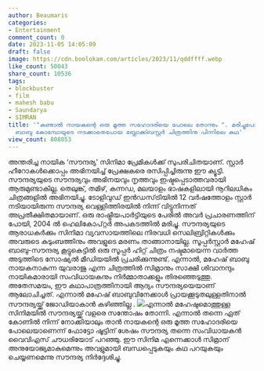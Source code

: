 ```yaml
---
author: Beaumaris
categories:
- Entertainment
comment_count: 0
date: 2023-11-05 14:05:09
draft: false
image: https://cdn.boolokam.com/articles/2023/11/qddffff.webp
like_count: 50043
share_count: 10536
tags:
- blockbuster
- film
- mahesh babu
- Saundarya
- SIMRAN
title: '"കണ്ടാൽ നായകന്റെ ഒരു മൂത്ത സഹോദരിയെ പോലെ തോന്നും ". മരിച്ചുപോയ സൗന്ദര്യ- മഹേഷ്
  ബാബു കോമ്പോയുടെ നടക്കാതെപോയ ബ്ലോക്ക്ബസ്റ്റർ ചിത്രത്തിനു പിന്നിലെ കഥ'
view_count: 808053
---
```


അന്തരിച്ച നായിക ‘സൗന്ദര്യ’ സിനിമാ പ്രേമികൾക്ക് സുപരിചിതയാണ്. സ്റ്റാർ ഹീറോകൾക്കൊപ്പം അഭിനയിച്ച് പ്രേക്ഷകരെ രസിപ്പിച്ചിരുന്നു ഈ ക്യൂട്ടി. സൗന്ദര്യയുടെ സൗന്ദര്യവും അഭിനയവും നൃത്തവും ഇഷ്ടപ്പെടാത്തവരായി ആരുമുണ്ടാകില്ല. തെലുങ്ക്, തമിഴ്, കന്നഡ, മലയാളം ഭാഷകളിലായി നൂറിലധികം ചിത്രങ്ങളിൽ അഭിനയിച്ചു. ടോളിവുഡ് ഇൻഡസ്‌ട്രിയിൽ 12 വർഷത്തോളം സ്റ്റാർ നടിയായിരുന്ന സൗന്ദര്യ വെള്ളിത്തിരയിൽ നിന്ന് വിട്ടുനിന്നത് അപ്രതീക്ഷിതമായാണ്. ഒരു രാഷ്ട്രീയപാർട്ടിയുടെ പേരിൽ അവർ പ്രചാരണത്തിന് പോയി, 2004 ൽ ഹെലികോപ്റ്റർ അപകടത്തിൽ മരിച്ചു. സൗന്ദര്യയുടെ ആരാധകർക്കും സിനിമാ വ്യവസായത്തിലെ നിരവധി സെലിബ്രിറ്റികൾക്കും അവരുടെ കുടുംബത്തിനും അവളുടെ മരണം താങ്ങാനായില്ല. സൂപ്പർസ്റ്റാർ മഹേഷ് ബാബു-സൗന്ദര്യ കൂട്ടുകെട്ടിൽ ഒരു സൂപ്പർ ഹിറ്റ് ചിത്രം നഷ്ടമായെന്ന വാർത്ത അടുത്തിടെ സോഷ്യൽ മീഡിയയിൽ പ്രചരിക്കുന്നുണ്ട്. എന്നാൽ, മഹേഷ് ബാബു നായകനാകുന്ന യുവരാജു എന്ന ചിത്രത്തിൽ സിമ്രാനും സാക്ഷി ശിവാനന്ദും നായികമാരായി സംവിധായകനും നിർമ്മാതാക്കളും തിരഞ്ഞെടുത്തു. അതേസമയം, ഈ കഥാപാത്രത്തിനായി ആദ്യം സൗന്ദര്യയെയാണ് ആലോചിച്ചത്. എന്നാൽ മഹേഷ് ബാബുവിനേക്കാൾ പ്രായക്കൂടുതലുള്ളതിനാൽ സൗന്ദര്യയ്ക്ക് ജോഡിയാകാൻ കഴിഞ്ഞില്ല . ![](https://cdn.boolokam.com/articles/2023/11/qddffff.webp)എന്നാൽ മഹേഷുമൊത്തുള്ള സിനിമയിൽ സൗന്ദര്യയ്ക്ക് വളരെ സന്തോഷം തോന്നി. എന്നാൽ തന്നെ ഏത് കോണിൽ നിന്ന് നോക്കിയാലും താൻ നായകന്റെ ഒരു മൂത്ത സഹോദരിയെ പോലെയാണെന്ന് ഫോട്ടോ ഷൂട്ടിന് ശേഷം സൗന്ദര്യ തന്നെ സംവിധായകൻ വൈവിഎസ് ചൗധരിയോട് പറഞ്ഞു. ഈ സിനിമ എന്നെക്കാൾ സിമ്രാന് അനുയോജ്യമാകുമെന്നും അവളുമായി ബന്ധപ്പെടുകയും കഥ പറയുകയും ചെയ്യണമെന്നു സൗന്ദര്യ നിർദ്ദേശിച്ചു.